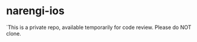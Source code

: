 # narengi-ios

`This is a private repo, available temporarily for code review. Please do NOT clone.


